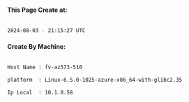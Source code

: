 
   
#### This Page Create at:

```bash

2024-08-03 - 21:15:27 UTC

```

#### Create By Machine:

```bash

Host Name : fv-az573-510

platform  : Linux-6.5.0-1025-azure-x86_64-with-glibc2.35

Ip Local  : 10.1.0.58

```

